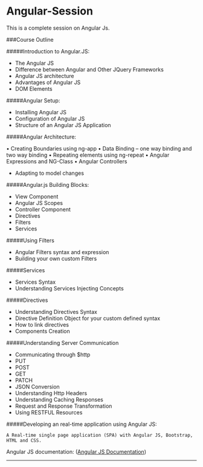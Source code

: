 # Angular-Session

This is a complete session on Angular Js.

###Course Outline

#####Introduction to Angular.JS:

*	The Angular JS
*	Difference between Angular and Other JQuery Frameworks
*	Angular JS architecture
*	Advantages of Angular JS
*	DOM Elements

#####Angular Setup:

*	Installing Angular JS
*	Configuration of Angular JS
*	Structure of an Angular JS Application

#####Angular Architecture:

•	Creating Boundaries using ng-app
•	Data Binding – one way binding and two way binding
•	Repeating elements using ng-repeat
•	Angular Expressions and NG-Class
•	Angular Controllers
*	Adapting to model changes

#####Angular.js Building Blocks:

*	View Component
*	Angular JS Scopes
*	Controller Component
*	Directives
*	Filters
*	Services

#####Using Filters

*	Angular Filters syntax and expression
*	Building your own custom Filters

#####Services

*	Services Syntax
*	Understanding Services Injecting Concepts

#####Directives

*	Understanding Directives Syntax
*	Directive Definition Object for your custom defined syntax
*	How to link directives
*	Components Creation

#####Understanding Server Communication

*	Communicating through $http
*	PUT
*	POST
*	GET
*	PATCH
*	JSON Conversion
*	Understanding Http Headers
*	Understanding Caching Responses
*	Request and Response Transformation
*	Using RESTFUL Resources

#####Developing an real-time application using Angular JS:

	A Real-time single page application (SPA) with Angular JS, Bootstrap, HTML and CSS.

Angular JS documentation: ([Angular JS Documentation](https://docs.angularjs.org/guide/)) 

*************************************************************************************************************************************
